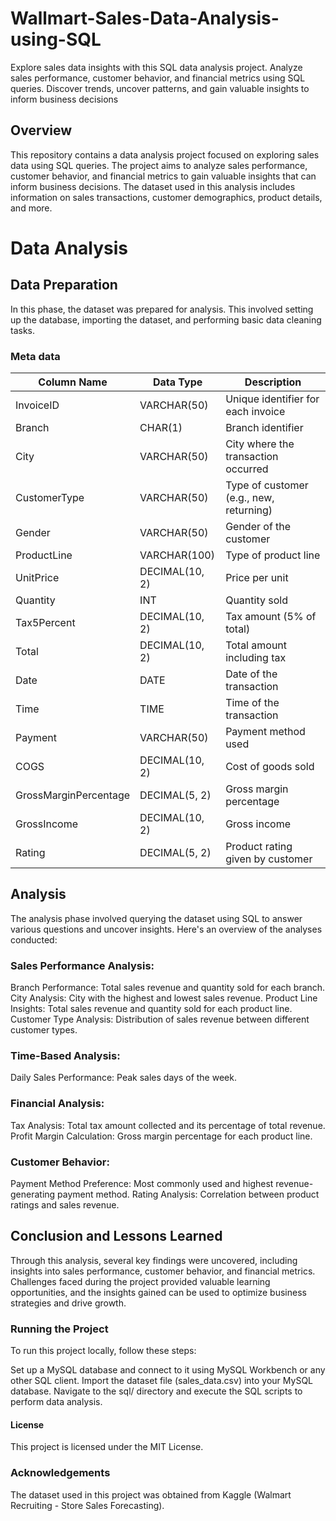 # Wallmart-Sales-Data-Analysis-using-SQL
Explore sales data insights with this SQL data analysis project. Analyze sales performance, customer behavior, and financial metrics using SQL queries. Discover trends, uncover patterns, and gain valuable insights to inform business decisions
## Overview
This repository contains a data analysis project focused on exploring sales data using SQL queries. The project aims to analyze sales performance, customer behavior, and financial metrics to gain valuable insights that can inform business decisions. The dataset used in this analysis includes information on sales transactions, customer demographics, product details, and more.

# Data Analysis
## Data Preparation
In this phase, the dataset was prepared for analysis. This involved setting up the database, importing the dataset, and performing basic data cleaning tasks.
### Meta data 
| Column Name          | Data Type       | Description                        |
|----------------------|-----------------|------------------------------------|
| InvoiceID            | VARCHAR(50)     | Unique identifier for each invoice |
| Branch               | CHAR(1)         | Branch identifier                  |
| City                 | VARCHAR(50)     | City where the transaction occurred|
| CustomerType         | VARCHAR(50)     | Type of customer (e.g., new, returning) |
| Gender               | VARCHAR(50)     | Gender of the customer            |
| ProductLine          | VARCHAR(100)    | Type of product line              |
| UnitPrice            | DECIMAL(10, 2)  | Price per unit                    |
| Quantity             | INT             | Quantity sold                     |
| Tax5Percent          | DECIMAL(10, 2)  | Tax amount (5% of total)          |
| Total                | DECIMAL(10, 2)  | Total amount including tax        |
| Date                 | DATE            | Date of the transaction           |
| Time                 | TIME            | Time of the transaction           |
| Payment              | VARCHAR(50)     | Payment method used               |
| COGS                 | DECIMAL(10, 2)  | Cost of goods sold                |
| GrossMarginPercentage| DECIMAL(5, 2)   | Gross margin percentage           |
| GrossIncome          | DECIMAL(10, 2)  | Gross income                      |
| Rating               | DECIMAL(5, 2)   | Product rating given by customer  |


##  Analysis
The analysis phase involved querying the dataset using SQL to answer various questions and uncover insights. Here's an overview of the analyses conducted:

### Sales Performance Analysis:
Branch Performance: Total sales revenue and quantity sold for each branch.
City Analysis: City with the highest and lowest sales revenue.
Product Line Insights: Total sales revenue and quantity sold for each product line.
Customer Type Analysis: Distribution of sales revenue between different customer types.
### Time-Based Analysis:
Daily Sales Performance: Peak sales days of the week.
### Financial Analysis:
Tax Analysis: Total tax amount collected and its percentage of total revenue.
Profit Margin Calculation: Gross margin percentage for each product line.
### Customer Behavior:
Payment Method Preference: Most commonly used and highest revenue-generating payment method.
Rating Analysis: Correlation between product ratings and sales revenue.
## Conclusion and Lessons Learned
Through this analysis, several key findings were uncovered, including insights into sales performance, customer behavior, and financial metrics. Challenges faced during the project provided valuable learning opportunities, and the insights gained can be used to optimize business strategies and drive growth.

### Running the Project
To run this project locally, follow these steps:

Set up a MySQL database and connect to it using MySQL Workbench or any other SQL client.
Import the dataset file (sales_data.csv) into your MySQL database.
Navigate to the sql/ directory and execute the SQL scripts to perform data analysis.
#### License
This project is licensed under the MIT License.

### Acknowledgements
The dataset used in this project was obtained from Kaggle (Walmart Recruiting - Store Sales Forecasting).
